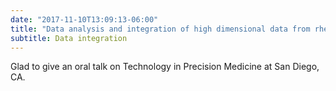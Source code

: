 ```yaml
---
date: "2017-11-10T13:09:13-06:00"
title: "Data analysis and integration of high dimensional data from rheumatoid arthritis joint tissue" at American College of Rheumatology (ACR) 2017
subtitle: Data integration
---
```


Glad to give an oral talk on Technology in Precision Medicine at San Diego, CA.
